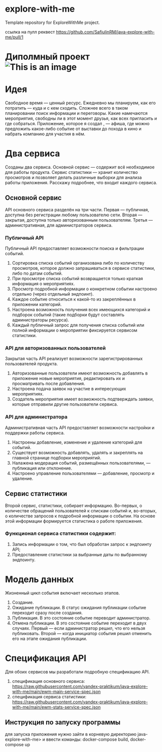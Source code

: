 # explore-with-me
Template repository for ExploreWithMe project.

ссылка на пулл реквест https://github.com/SafiulinRM/java-explore-with-me/pull/1
# Диполмный проект![This is an image](Image.png)
# Идея
Свободное время — ценный ресурс. Ежедневно мы планируем, как его 
потратить — куда и с кем сходить. Сложнее всего в таком 
планировании поиск информации и переговоры. Какие намечаются 
мероприятия, свободны ли в этот момент друзья, как всех 
пригласить и где собраться. Приложение, которое я создал 
, — афиша, где можно предложить какое-либо событие от 
выставки до похода в кино и набрать компанию для участия в нём.
# Два сервиса
Созданы два сервиса.
Основной сервис — содержит всё необходимое для работы продукта.
Сервис статистики — хранит количество просмотров и позволяет делать различные 
выборки для анализа работы приложения.
Расскажу подробнее, что входит каждого сервиса.
## Основной сервис
API основного сервиса разделён на три части. Первая — публичная, доступна без 
регистрации любому пользователю сети. Вторая — закрытая, доступна только 
авторизованным пользователям. Третья — административная, для администраторов 
сервиса.
### Публичный API
Публичный API предоставляет возможности поиска и фильтрации событий.
1. Сортировка списка событий организована либо по количеству 
просмотров, которое должно запрашиваться в сервисе статистики, либо по датам событий.
2. При просмотре списка событий возвращается только краткая информация о мероприятиях.
3. Просмотр подробной информации о конкретном событии настроено отдельно 
(через отдельный эндпоинт).
4. Каждое событие относиться к какой-то из закреплённых в приложении категорий.
5. Настроена возможность получения всех имеющихся категорий и подборок событий 
(такие подборки будут составлять администраторы ресурса).
6. Каждый публичный запрос для получения списка событий или полной информации 
о мероприятии фиксируется сервисом статистики.
### API для авторизованных пользователей
Закрытая часть API реализует возможности зарегистрированных пользователей продукта.
1. Авторизованные пользователи имеют возможность добавлять в приложение новые 
мероприятия, редактировать их и просматривать после добавления.
2. Настроена подача заявок на участие в интересующих мероприятиях.
3. Создатель мероприятия имеет возможность подтверждать заявки, которые отправили 
другие пользователи сервиса.
### API для администратора
Административная часть API предоставляет возможности настройки и поддержки работы сервиса.
1. Настроены добавление, изменение и удаление категорий для событий.
2. Существует возможность добавлять, удалять и закреплять на главной странице подборки мероприятий.
3. Налажена модерация событий, размещённых пользователями, — публикация или отклонение.
4. Настроено управление пользователями — добавление, просмотр и удаление.
## Сервис статистики
Второй сервис, статистики, собирает информацию. Во-первых, о количестве 
обращений пользователей к спискам событий и, во-вторых, о количестве запросов 
к подробной информации о событии. На основе этой информации формируется 
статистика о работе приложения.
### Функционал сервиса статистики содержит:
1. Запись информации о том, что был обработан запрос к эндпоинту API;
2. Предоставление статистики за выбранные даты по выбранному эндпоинту.
# Модель данных
Жизненный цикл события включает несколько этапов.
1. Создание.
2. Ожидание публикации. В статус ожидания публикации событие переходит сразу после создания.
3. Публикация. В это состояние событие переводит администратор.
4. Отмена публикации. В это состояние событие переходит в двух случаях. 
Первый — если администратор решил, что его нельзя публиковать. 
Второй — когда инициатор события решил отменить его на этапе ожидания публикации.
# Спецификация API
Для обоих сервисов мы разработали подробную спецификацию API.
1. спецификация основного сервиса: https://raw.githubusercontent.com/yandex-praktikum/java-explore-with-me/main/ewm-main-service-spec.json
2. спецификация сервиса статистики: https://raw.githubusercontent.com/yandex-praktikum/java-explore-with-me/main/ewm-stats-service-spec.json
## Инструкция по запуску программы
для запуска приложения нужно зайти в корневую директорию java-explore-with-me>
и   ввести команды:
docker-compose build, docker-compose up
